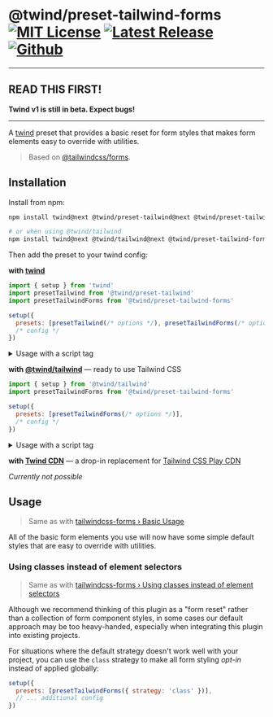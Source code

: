 # @twind/preset-tailwind-forms [![MIT License](https://flat.badgen.net/github/license/tw-in-js/twind)](https://github.com/tw-in-js/twind/blob/next/LICENSE) [![Latest Release](https://flat.badgen.net/npm/v/@twind/preset-tailwind-forms/next?icon=npm&label&cache=10800&color=blue)](https://www.npmjs.com/package/@twind/preset-tailwind-forms) [![Github](https://flat.badgen.net/badge/icon/tw-in-js%2Ftwind%23preset-tailwind-forms?icon=github&label)](https://github.com/tw-in-js/twind/tree/next/packages/preset-tailwind-forms)

---

## READ THIS FIRST!

**Twind v1 is still in beta. Expect bugs!**

---

A [twind](https://www.npmjs.com/package/twind) preset that provides a basic reset for form styles that makes form elements easy to override with utilities.

> Based on [@tailwindcss/forms](https://github.com/tailwindlabs/tailwindcss-forms).

## Installation

Install from npm:

```sh
npm install twind@next @twind/preset-tailwind@next @twind/preset-tailwind-forms@next

# or when using @twind/tailwind
npm install twind@next @twind/tailwind@next @twind/preset-tailwind-forms@next
```

Then add the preset to your twind config:

**with [twind](https://www.npmjs.com/package/twind)**

```js
import { setup } from 'twind'
import presetTailwind from '@twind/preset-tailwind'
import presetTailwindForms from '@twind/preset-tailwind-forms'

setup({
  presets: [presetTailwind(/* options */), presetTailwindForms(/* options */)],
  /* config */
})
```

<details><summary>Usage with a script tag</summary>

```html
<head>
  <script
    src="https://cdn.jsdelivr.net/combine/npm/twind@next,npm/@twind/preset-tailwind@next,npm/@twind/preset-tailwind-forms@next"
    crossorigin
  ></script>
  <script>
    twind.setup({
      presets: [twind.presetTailwind(/* options */), twind.presetTailwindForms(/* options */)],
      /* config */
    })
  </script>
</head>
```

</details>

**with [@twind/tailwind](https://www.npmjs.com/package/@twind/tailwind)** — ready to use Tailwind CSS

```js
import { setup } from '@twind/tailwind'
import presetTailwindForms from '@twind/preset-tailwind-forms'

setup({
  presets: [presetTailwindForms(/* options */)],
  /* config */
})
```

<details><summary>Usage with a script tag</summary>

```html
<head>
  <script
    src="https://cdn.jsdelivr.net/combine/npm/twind@next,npm/@twind/tailwind@next,npm/@twind/preset-tailwind-forms@next"
    crossorigin
  ></script>
  <script>
    twind.setup({
      presets: [twind.presetTailwindForms(/* options */)],
      /* config */
    })
  </script>
</head>
```

</details>

**with [Twind CDN](https://www.npmjs.com/package/@twind/cdn)** — a drop-in replacement for [Tailwind CSS Play CDN](https://tailwindcss.com/docs/installation/play-cdn)

_Currently not possible_

## Usage

> Same as with [tailwindcss-forms › Basic Usage](https://github.com/tailwindlabs/tailwindcss-forms#basic-usage)

All of the basic form elements you use will now have some simple default styles that are easy to override with utilities.

### Using classes instead of element selectors

> Same as with [tailwindcss-forms › Using classes instead of element selectors](https://github.com/tailwindlabs/tailwindcss-forms#using-classes-instead-of-element-selectors)

Although we recommend thinking of this plugin as a "form reset" rather than a collection of form component styles, in some cases our default approach may be too heavy-handed, especially when integrating this plugin into existing projects.

For situations where the default strategy doesn't work well with your project, you can use the `class` strategy to make all form styling _opt-in_ instead of applied globally:

```js
setup({
  presets: [presetTailwindForms({ strategy: 'class' })],
  // ... additional config
})
```
